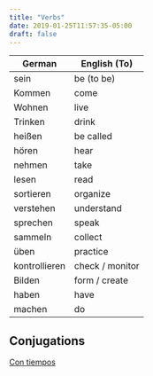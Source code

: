 ```yaml
---
title: "Verbs"
date: 2019-01-25T11:57:35-05:00
draft: false
---
```


| German | English (To) |
|-----|-----|
| sein | be (to be) |
| Komm<span class="verb-tip">en</span> | come |
| Wohn<span class="verb-tip">en</span> | live |
| Trink<span class="verb-tip">en</span> | drink |
| heiß<span class="verb-tip">en</span> | be called |
| hören | hear |
| nehmen | take |
| lesen | read |
| sortieren | organize |
| verstehen | understand |
| sprechen | speak |
| sammeln | collect |
| üben | practice |
| kontrollieren | check / monitor |
| Bilden | form / create |
| haben | have |
| machen | do |

## Conjugations

[Con tiempos](http://conjugador.reverso.net/conjugacion-aleman-verbo-nehmen.html)
